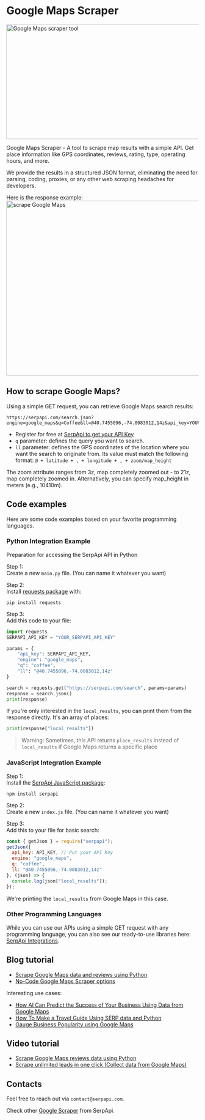 # Google Maps Scraper

[<img width="950" height="300" alt="Google Maps scraper tool" src="https://github.com/user-attachments/assets/2f1d195b-0fe8-4e18-a3fa-89bcf7f7c956" />](https://serpapi.com/google-maps-api?utm_source=github_google_maps_scraper)

Google Maps Scraper - A tool to scrape map results with a simple API. Get place information like GPS coordinates, reviews, rating, type, operating hours, and more.

We provide the results in a structured JSON format, eliminating the need for parsing, coding, proxies, or any other web scraping headaches for developers.

Here is the response example:
<img width="1209" height="457" alt="scrape Google Maps" src="https://github.com/user-attachments/assets/a0dcb87b-6bbb-47ec-bdb0-c902036e180f" />

## How to scrape Google Maps?

Using a simple GET request, you can retrieve Google Maps search results:

```
https://serpapi.com/search.json?engine=google_maps&q=Coffee&ll=@40.7455096,-74.0083012,14z&api_key=YOUR_API_KEY
```

- Register for free at [SerpApi to get your API Key](https://serpapi.com/google-maps-api?utm_source=github_google_maps_scraper)
- `q` parameter:  defines the query you want to search.
- `ll` parameter: defines the GPS coordinates of the location where you want the search to originate from. Its value must match the following format:
`@ + latitude + , + longitude + , + zoom/map_height`

The zoom attribute ranges from 3z, map completely zoomed out - to 21z, map completely zoomed in. Alternatively, you can specify map_height in meters (e.g., 10410m).

## Code examples
Here are some code examples based on your favorite programming languages.

### Python Integration Example

Preparation for accessing the SerpApi API in Python

Step 1:  
Create a new `main.py` file. (You can name it whatever you want)

Step 2:  
Install [requests package](https://pypi.org/project/requests/) with:
```
pip install requests
```

Step 3:  
Add this code to your file:
``` py
import requests
SERPAPI_API_KEY = "YOUR_SERPAPI_API_KEY"

params = {
    "api_key": SERPAPI_API_KEY, 
    "engine": "google_maps",
    "q": "coffee",
    "ll": "@40.7455096,-74.0083012,14z"
}

search = requests.get("https://serpapi.com/search", params=params)
response = search.json()
print(response)
```

If you're only interested in the `local_results`, you can print them from the response directly. It's an array of places:

``` py
print(response["local_results"])
```


> Warning: Sometimes, this API returns `place_results` instead of `local_results` if Google Maps returns a specific place


### JavaScript Integration Example

Step 1:  
Install the [SerpApi JavaScript package](https://github.com/serpapi/serpapi-javascript):
```
npm install serpapi
```

Step 2:  
Create a new `index.js` file. (You can name it whatever you want)

Step 3:  
Add this to your file for basic search:
``` js
const { getJson } = require("serpapi");
getJson({
  api_key: API_KEY, // Put your API Key
  engine: "google_maps",
  q: "coffee",
  ll: "@40.7455096,-74.0083012,14z"
}, (json) => {
  console.log(json["local_results"]);
});
```

We're printing the `local_results` from Google Maps in this case.

### Other Programming Languages
While you can use our APIs using a simple GET request with any programming language, you can also see our ready-to-use libraries here: [SerpApi Integrations](https://serpapi.com/integrations?utm_source=github_google_maps_scraper).

## Blog tutorial 
- [Scrape Google Maps data and reviews using Python](https://serpapi.com/blog/scrape-google-maps-data-and-reviews-using-python/)
- [No-Code Google Maps Scraper options](https://serpapi.com/blog/no-code-google-maps-scraper-options-2/)

Interesting use cases:
- [How AI Can Predict the Success of Your Business Using Data from Google Maps](https://serpapi.com/blog/how-ai-can-predict-the-success-of-your-business-using-data-from-google-maps/)
- [How To Make a Travel Guide Using SERP data and Python](https://serpapi.com/blog/how-to-make-a-travel-guide-using-serp-data-and-python/)
- [Gauge Business Popularity using Google Maps](https://serpapi.com/blog/gauge-business-popularities-using-google-maps/)

## Video tutorial
- [Scrape Google Maps reviews data using Python](https://www.youtube.com/watch?v=naigldB0nTY)
- [Scrape unlimited leads in one click (Collect data from Google Maps)](https://www.youtube.com/watch?v=20IidkHRqDA)

## Contacts
Feel free to reach out via `contact@serpapi.com`.

Check other [Google Scraper](https://github.com/serpapi/google-scraper) from SerpApi.

